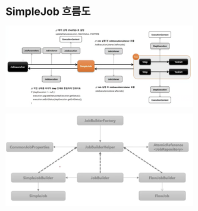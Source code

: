 # SimpleJob 흐름도

![simplejobflow](./imgs/simplejob-flow.png)

![simplejobclass](./imgs/simplejob-class.png)